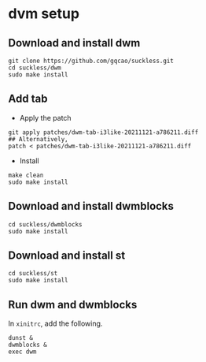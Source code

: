 # dvm setup
## Download and install dwm
```
git clone https://github.com/gqcao/suckless.git
cd suckless/dwm
sudo make install
```
## Add tab
- Apply the patch
```
git apply patches/dwm-tab-i3like-20211121-a786211.diff
## Alternatively,
patch < patches/dwm-tab-i3like-20211121-a786211.diff
```
- Install
```
make clean
sudo make install
```
## Download and install dwmblocks
```
cd suckless/dwmblocks
sudo make install
```
## Download and install st
```
cd suckless/st
sudo make install
```
## Run dwm and dwmblocks
In `xinitrc`, add the following.
```
dunst &
dwmblocks &
exec dwm
```
